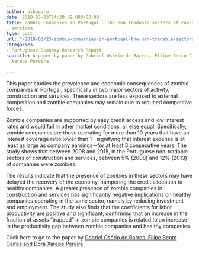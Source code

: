 ```yaml
---
author: albuquru
date: 2018-03-23T14:28:32.000+00:00
title: Zombie Companies in Portugal - The non-tradable sectors of construction and
  services
type: post
url: "/2018/03/23/zombie-companies-in-portugal-the-non-tradable-sectors-of-construction-and-services/"
categories:
- Portuguese Economy Research Report
subtitle: A paper by paper by Gabriel Osório de Barros, Filipe Bento Caires and Dora
  Xarepe Pereira

---
```

This paper studies the prevalence and economic consequences of zombie companies in Portugal, specifically in two major sectors of activity, construction and services. These sectors are less exposed to external competition and zombie companies may remain due to reduced competitive forces.

Zombie companies are supported by easy credit access and low interest rates and would fail in other market conditions, all else equal. Specifically, zombie companies are those operating for more than 10 years that have an interest coverage ratio lower than 1--signifying that interest expense is at least as large as company earnings--for at least 3 consecutive years. The study shows that between 2008 and 2015, in the Portuguese non-tradable sectors of construction and services, between 5% (2008) and 12% (2013) of companies were zombies.

The results indicate that the presence of zombies in these sectors may have delayed the recovery of the economy, hampering the credit allocation to healthy companies. A greater presence of zombie companies in construction and services has significantly negative implications on healthy companies operating in the same sector, namely by reducing investment and employment. The study also finds that the coefficients for labor productivity are positive and significant, confirming that an increase in the fraction of assets “trapped” in zombie companies is related to an increase in the productivity gap between zombie companies and healthy companies.

Click here to go to the paper by [Gabriel Osório de Barros, Filipe Bento Caires and Dora Xarepe Pereira](http://www.gee.gov.pt?cr=33203).